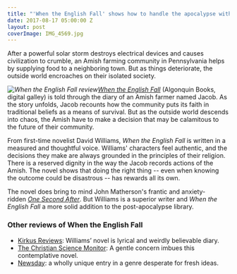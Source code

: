 ```yaml
---
title: "'When the English Fall' shows how to handle the apocalypse with dignity"
date: 2017-08-17 05:00:00 Z
layout: post
coverImage: IMG_4569.jpg
---
```


After a powerful solar storm destroys electrical devices and causes civilization to crumble, an Amish farming community in Pennsylvania helps by supplying food to a neighboring town. But as things deteriorate, the outside world encroaches on their isolated society.

_![When the English Fall review](images/51FAoRD6MQL._SX331_BO1204203200_-200x300.jpg)[When the English Fall](http://amzn.to/2wTr89y)_ (Algonquin Books, digital galley) is told through the diary of an Amish farmer named Jacob. As the story unfolds, Jacob recounts how the community puts its faith in traditional beliefs as a means of survival. But as the outside world descends into chaos, the Amish have to make a decision that may be calamitous to the future of their community.

From first-time novelist David Williams, _When the English Fall_ is written in a measured and thoughtful voice. Williams' characters feel authentic, and the decisions they make are always grounded in the principles of their religion. There is a reserved dignity in the way the Jacob records actions of the Amish. The novel shows that doing the right thing -- even when knowing the outcome could be disastrous -- has rewards all its own.

The novel does bring to mind John Matherson's frantic and anxiety-ridden [_One Second After_](http://amzn.to/2wTr89y). But Williams is a superior writer and _When the English Fall_ a more solid addition to the post-apocalypse library.

### Other reviews of When the English Fall

- [Kirkus Reviews](https://www.kirkusreviews.com/book-reviews/david-williams/when-the-english-fall/): Williams’ novel is lyrical and weirdly believable diary.
- [The Christian Science Monitor](https://www.csmonitor.com/Books/Book-Reviews/2017/0727/When-the-English-Fall-envisions-the-Amish-as-society-s-post-apocalyptic-saviors): A gentle concern imbues this contemplative novel.
- [Newsday](http://www.newsday.com/entertainment/books/when-the-english-fall-review-david-williams-sets-his-clever-post-apocalyptic-novel-among-the-amish-1.13805426): a wholly unique entry in a genre desperate for fresh ideas.
